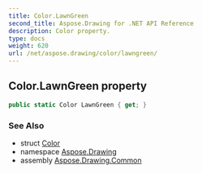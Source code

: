 ```yaml
---
title: Color.LawnGreen
second_title: Aspose.Drawing for .NET API Reference
description: Color property. 
type: docs
weight: 620
url: /net/aspose.drawing/color/lawngreen/
---
```

## Color.LawnGreen property

```csharp
public static Color LawnGreen { get; }
```

### See Also

* struct [Color](../)
* namespace [Aspose.Drawing](../../color/)
* assembly [Aspose.Drawing.Common](../../../)


